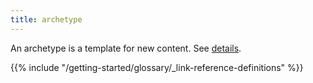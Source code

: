 ```yaml
---
title: archetype
---
```


An archetype is a template for new content. See [details](/content-management/archetypes/).

{{% include "/getting-started/glossary/_link-reference-definitions" %}}

